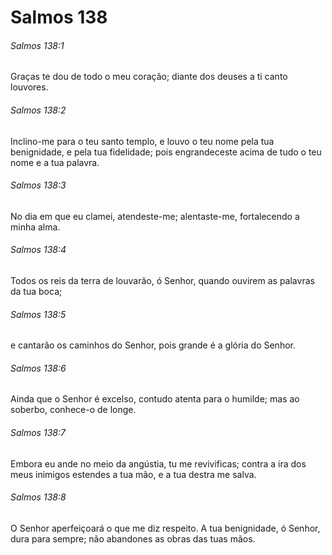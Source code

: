 # Salmos 138

###### Salmos 138:1

Graças te dou de todo o meu coração; diante dos deuses a ti canto louvores.

###### Salmos 138:2

Inclino-me para o teu santo templo, e louvo o teu nome pela tua benignidade, e pela tua fidelidade; pois engrandeceste acima de tudo o teu nome e a tua palavra.

###### Salmos 138:3

No dia em que eu clamei, atendeste-me; alentaste-me, fortalecendo a minha alma.

###### Salmos 138:4

Todos os reis da terra de louvarão, ó Senhor, quando ouvirem as palavras da tua boca;

###### Salmos 138:5

e cantarão os caminhos do Senhor, pois grande é a glória do Senhor.

###### Salmos 138:6

Ainda que o Senhor é excelso, contudo atenta para o humilde; mas ao soberbo, conhece-o de longe.

###### Salmos 138:7

Embora eu ande no meio da angústia, tu me revivificas; contra a ira dos meus inimigos estendes a tua mão, e a tua destra me salva.

###### Salmos 138:8

O Senhor aperfeiçoará o que me diz respeito. A tua benignidade, ó Senhor, dura para sempre; não abandones as obras das tuas mãos.

